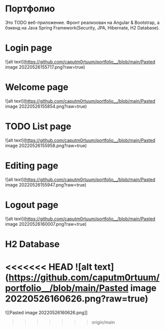 # Портфолио
Это TODO веб-приложение. Фронт реализован на Angular & Bootstrap, а бэкенд на Java Spring Framework(Security, JPA, Hibernate, H2 Database).

# Login page
![alt text](https://github.com/caputm0rtuum/portfolio__/blob/main/Pasted image 20220526155717.png?raw=true)

# Welcome page

![alt text](https://github.com/caputm0rtuum/portfolio__/blob/main/Pasted image 20220526155854.png?raw=true)

# TODO List page
![alt text](https://github.com/caputm0rtuum/portfolio__/blob/main/Pasted image 20220526155958.png?raw=true)

# Editing page
![alt text](https://github.com/caputm0rtuum/portfolio__/blob/main/Pasted image 20220526155947.png?raw=true)

# Logout page
![alt text](https://github.com/caputm0rtuum/portfolio__/blob/main/Pasted image 20220526160007.png?raw=true)


# H2 Database
<<<<<<< HEAD
![alt text](https://github.com/caputm0rtuum/portfolio__/blob/main/Pasted image 20220526160626.png?raw=true)
=======
![[Pasted image 20220526160626.png]]
>>>>>>> origin/main
